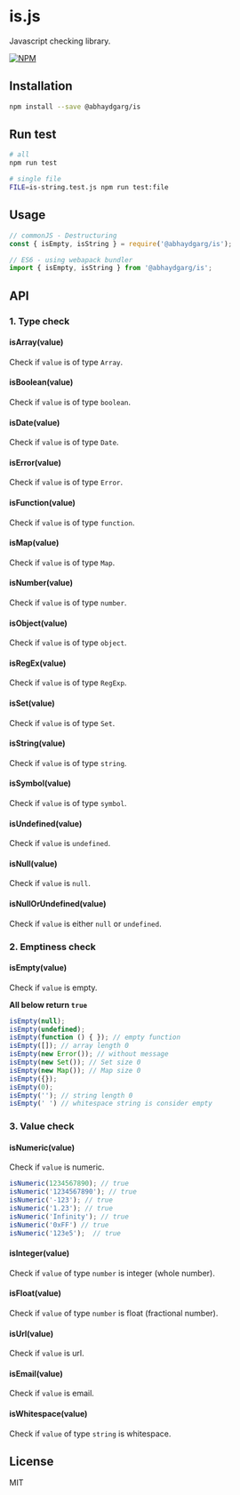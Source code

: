 # is.js

Javascript checking library.

[![NPM](https://nodei.co/npm/@abhaydgarg/is.png?downloads=true)](https://nodei.co/npm/@abhaydgarg/is/)

## Installation

```sh
npm install --save @abhaydgarg/is
```

## Run test

```sh
# all
npm run test

# single file
FILE=is-string.test.js npm run test:file
```

## Usage

```javascript
// commonJS - Destructuring
const { isEmpty, isString } = require('@abhaydgarg/is');

// ES6 - using webapack bundler
import { isEmpty, isString } from '@abhaydgarg/is';
```

## API

### 1. Type check

#### isArray(value)

Check if `value` is of type `Array`.

#### isBoolean(value)

Check if `value` is of type `boolean`.

#### isDate(value)

Check if `value` is of type `Date`.

#### isError(value)

Check if `value` is of type `Error`.

#### isFunction(value)

Check if `value` is of type `function`.

#### isMap(value)

Check if `value` is of type `Map`.

#### isNumber(value)

Check if `value` is of type `number`.

#### isObject(value)

Check if `value` is of type `object`.

#### isRegEx(value)

Check if `value` is of type `RegExp`.

#### isSet(value)

Check if `value` is of type `Set`.

#### isString(value)

Check if `value` is of type `string`.

#### isSymbol(value)

Check if `value` is of type `symbol`.

#### isUndefined(value)

Check if `value` is `undefined`.

#### isNull(value)

Check if `value` is `null`.

#### isNullOrUndefined(value)

Check if `value` is either `null` or `undefined`.

### 2. Emptiness check

#### isEmpty(value)

Check if `value` is empty.

**All below return `true`**

```javascript
isEmpty(null);
isEmpty(undefined);
isEmpty(function () { }); // empty function
isEmpty([]); // array length 0
isEmpty(new Error()); // without message
isEmpty(new Set()); // Set size 0
isEmpty(new Map()); // Map size 0
isEmpty({});
isEmpty(0);
isEmpty(''); // string length 0
isEmpty(' ') // whitespace string is consider empty
```

### 3. Value check

#### isNumeric(value)

Check if `value` is numeric.

```javascript
isNumeric(1234567890); // true
isNumeric('1234567890'); // true
isNumeric('-123'); // true
isNumeric('1.23'); // true
isNumeric('Infinity'); // true
isNumeric('0xFF') // true
isNumeric('123e5');  // true
```

#### isInteger(value)

Check if `value` of type `number` is integer (whole number).

#### isFloat(value)

Check if `value` of type `number` is float (fractional number).

#### isUrl(value)

Check if `value` is url.

#### isEmail(value)

Check if `value` is email.

#### isWhitespace(value)

Check if `value` of type `string` is whitespace.

## License

MIT
